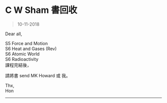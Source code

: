# C W Sham 書回收
> 10-11-2018

Dear all,

S5 Force and Motion <br>
S6 Heat and Gases (Rev) <br>
S6 Atomic World <br>
S6 Radioactivity <br>
課程完結後， <br>

請將書 send MK Howard 或 我。

Thx,  
Hon

***
